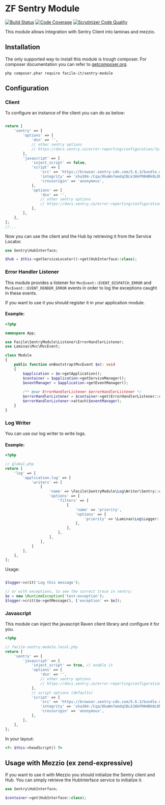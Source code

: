 # ZF Sentry Module

[![Build Status](https://api.travis-ci.org/facile-it/sentry-module.svg?branch=master)](https://travis-ci.org/facile-it/sentry-module)
[![Code Coverage](https://scrutinizer-ci.com/g/facile-it/sentry-module/badges/coverage.png?b=master)](https://scrutinizer-ci.com/g/facile-it/sentry-module/?branch=master)
[![Scrutinizer Code Quality](https://scrutinizer-ci.com/g/facile-it/sentry-module/badges/quality-score.png?b=master)](https://scrutinizer-ci.com/g/facile-it/sentry-module/?branch=master)

This module allows integration with Sentry Client into laminas and mezzio.

## Installation

The only supported way to install this module is trough composer. For composer documentation you can refer to [getcomposer.org](http://getcomposer.org).

```
php composer.phar require facile-it/sentry-module
```


## Configuration

### Client

To configure an instance of the client you can do as below:

```php

return [
    'sentry' => [
        'options' => [
            'dsn' => '',
            // other sentry options
            // https://docs.sentry.io/error-reporting/configuration/?platform=php
        ],
        'javascript' => [
            'inject_script' => false,
            'script' => [
                'src' => 'https://browser.sentry-cdn.com/5.6.3/bundle.min.js',
                'integrity' => 'sha384-/Cqa/8kaWn7emdqIBLk3AkFMAHBk0LObErtMhO+hr52CntkaurEnihPmqYj3uJho',
                'crossorigin' => 'anonymous',
            ],
            'options' => [
                'dsn' => '',
                // other sentry options
                // https://docs.sentry.io/error-reporting/configuration/?platform=php
            ],
        ],
    ],
];
//...
```

Now you can use the client and the Hub by retrieving it from the Service Locator.

```php
use Sentry\HubInterface;

$hub = $this->getServiceLocator()->get(HubInterface::class);
```

### Error Handler Listener

This module provides a listener for `MvcEvent::EVENT_DISPATCH_ERROR` and `MvcEvent::EVENT_RENDER_ERROR` events
in order to log the exceptions caught in these events.

If you want to use it you should register it in your application module.

#### Example:

```php
<?php

namespace App;

use Facile\SentryModule\Listener\ErrorHandlerListener;
use Laminas\Mvc\MvcEvent;

class Module 
{
    public function onBootstrap(MvcEvent $e): void
    {
        $application = $e->getApplication();
        $container = $application->getServiceManager();
        $eventManager = $application->getEventManager();
        
        /** @var ErrorHandlerListener $errorHandlerListener */
        $errorHandlerListener = $container->get(ErrorHandlerListener::class);
        $errorHandlerListener->attach($eventManager);
    }
}
```

### Log Writer

You can use our log writer to write logs.

#### Example:
```php
<?php

// global.php
return [
    'log' => [
        'application.log' => [
            'writers' => [
                [
                    'name' => \Facile\SentryModule\Log\Writer\Sentry::class,
                    'options' => [
                        'filters' => [
                            [
                                'name' => 'priority',
                                'options' => [
                                    'priority' => \Laminas\Log\Logger::ERR,
                                ],
                            ],
                        ],
                    ],
                ],
            ]
        ],
    ],
];
```

Usage:

```php

$logger->crit('Log this message');

// or with exceptions, to see the correct trace in sentry:
$e = new \RuntimeException('test-exception');
$logger->crit($e->getMessage(), ['exception' => $e]);
```

### Javascript

This module can inject the javascript Raven client library and configure it for you.

```php
<?php

// facile-sentry.module.local.php
return [
    'sentry' => [
        'javascript' => [
            'inject_script' => true, // enable it
            'options' => [
                'dsn' => '',
                // other sentry options
                // https://docs.sentry.io/error-reporting/configuration/?platform=php
            ],
            // script options (defaults)
            'script' => [
                'src' => 'https://browser.sentry-cdn.com/5.6.3/bundle.min.js',
                'integrity' => 'sha384-/Cqa/8kaWn7emdqIBLk3AkFMAHBk0LObErtMhO+hr52CntkaurEnihPmqYj3uJho',
                'crossorigin' => 'anonymous',
            ],
        ],
    ],
];

```
In your layout:
```php
<?= $this->headScript() ?>
```

## Usage with Mezzio (ex zend-expressive)

If you want to use it with Mezzio you should initialize the Sentry client and Hub.
You can simply retrieve the HubInterface service to initialize it.

```php
use Sentry\HubInterface;

$container->get(HubInterface::class);
```
